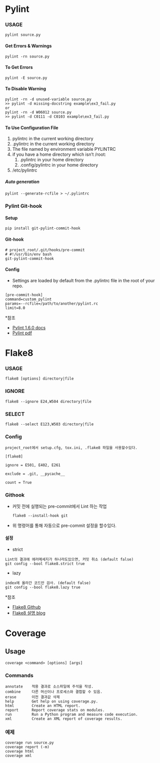 # Pylint

### USAGE
    pylint source.py
#### Get Errors & Warnings
    pylint -rn source.py
#### To Get Errors
    pylint -E source.py
#### To Disable Warning
    pylint -rn -d unused-variable source.py
    >> pylint -d missing-docstring example\ex3_fail.py
    or
    pylint -rn -d W06012 source.py
    >> pylint -d C0111 -d C0103 example\ex3_fail.py
#### To Use Configuration File
1. pylintrc in the current working directory
2. .pylintrc in the current working directory
3. The file named by environment variable PYLINTRC
4. if you have a home directory which isn’t /root:
    1. .pylintrc in your home directory
    2. .config/pylintrc in your home directory
5. /etc/pylintrc

##### Auto generation
    pylint --generate-rcfile > ~/.pylintrc

### Pylint Git-hook
#### Setup
    pip install git-pylint-commit-hook
#### Git-hook
    # project_root/.git/hooks/pre-commit
    # #!/usr/bin/env bash
    git-pylint-commit-hook
#### Config
- Settings are loaded by default from the .pylintrc file in the root of your repo.
```
[pre-commit-hook]
command=custom_pylint
params=--rcfile=/path/to/another/pylint.rc
limit=8.0
```
    
    
*참조
 - [Pylint 1.6.0 docs](https://docs.pylint.org/en/1.6.0/run.html)
 - [Pylint pdf](https://buildmedia.readthedocs.org/media/pdf/pylint/latest/pylint.pdf)


# Flake8
### USAGE
    flake8 [options] directory|file
### IGNORE
    flake8 --ignore E24,W504 directory|file
### SELECT
    flake8 --select E123,W503 directory|file
### Config
    project_root에서 setup.cfg, tox.ini, .flake8 파일을 사용할수있다.
    
```
[flake8]

ignore = E501, E402, E261

exclude = .git, __pycache__

count = True
```

### Githook
- 커밋 전에 실행되는 pre-commit에서 Lint 하는 작업
    ```
    flake8 --install-hook git
    ```
- 위 명령어를 통해 자동으로 pre-commit 설정을 할수있다.
#### 설정
- strict
```
Lint의 결과에 에러메세지가 하나라도있으면, 커밋 취소 (default false)
git config --bool flake8.strict true
```
- lazy
```
index에 올라간 코드만 검사. (default false)
git config --bool flake8.lazy true
```
*참조
- [Flake8 Github](https://github.com/PyCQA/flake8)
- [Flake8 설명 blog](https://tech.songyunseop.com/post/2017/05/lint-with-flake8/)

# Coverage
## Usage
    coverage <command> [options] [args]
    
### Commands
    annotate    적용 결과로 소스파일에 주석을 작성.
    combine     다른 머신이나 프로세스와 결합할 수 있음.
    erase       이전 결과값 삭제
    help        Get help on using coverage.py.
    html        Create an HTML report.
    report      Report coverage stats on modules.
    run         Run a Python program and measure code execution.
    xml         Create an XML report of coverage results.

### 예제
    coverage run source.py
    coverage report (-m)
    coverage html
    coverage xml
    